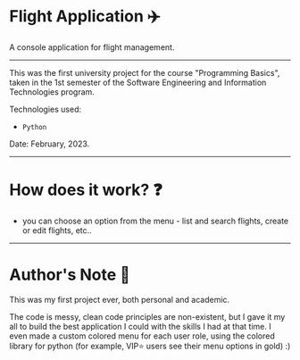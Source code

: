 # Flight Application ✈️

A console application for flight management.

-----

This was the first university project for the course "Programming Basics", taken in the 1st semester of the Software Engineering and Information Technologies program.

Technologies used: 
- ``Python``

Date: February, 2023.

---

# How does it work? ❓
- you can choose an option from the menu - list and search flights, create or edit flights, etc..

---

# Author's Note 📝

This was my first project ever, both personal and academic. 

The code is messy, clean code principles are non-existent, but I gave it my all to build the best application I could with the skills I had at that time.
I even made a custom colored menu for each user role, using the colored library for python (for example, VIP⭐ users see their menu options in gold) :)
